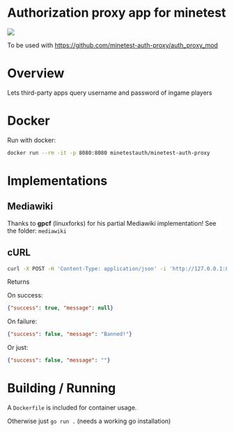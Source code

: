 
Authorization proxy app for minetest
=================

![](https://github.com/minetest-auth-proxy/auth_proxy_app/workflows/docker/badge.svg)


To be used with https://github.com/minetest-auth-proxy/auth_proxy_mod

# Overview

Lets third-party apps query username and password of ingame players

# Docker

Run with docker:
```sh
docker run --rm -it -p 8080:8080 minetestauth/minetest-auth-proxy
```

# Implementations

## Mediawiki

Thanks to **gpcf** (linuxforks) for his partial Mediawiki implementation!
See the folder: `mediawiki`

## cURL

```bash
curl -X POST -H 'Content-Type: application/json' -i 'http://127.0.0.1:8080/api/login' --data '{"username":"test","password":"enter"}'
```

Returns

On success:
```json
{"success": true, "message": null}
```

On failure:
```json
{"success": false, "message": "Banned!"}
```

Or just:
```json
{"success": false, "message": ""}
```

# Building / Running

A `Dockerfile` is included for container usage.

Otherwise just `go run .` (needs a working go installation)
